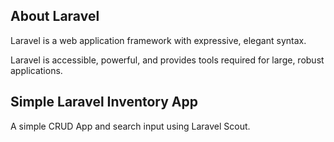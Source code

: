 ## About Laravel

Laravel is a web application framework with expressive, elegant syntax.

Laravel is accessible, powerful, and provides tools required for large, robust applications.

## Simple Laravel Inventory App

A simple CRUD App and search input using Laravel Scout.